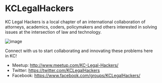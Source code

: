 # KCLegalHackers

KC Legal Hackers is a local chapter of an international collaboration of attorneys, academics, coders, policymakers and others interested in solving issues at the intersection of law and technology.

![image](https://user-images.githubusercontent.com/10615650/44440017-dfe27e80-a58b-11e8-9559-06f6cebcffe0.png)


Connect with us to start collaborating and innovating these problems here in KC!
* Meetup: http://www.meetup.com/KC-Legal-Hackers/
* Twitter: https://twitter.com/KCLegalHackers
* Facebook: https://www.facebook.com/groups/KCLegalHackers/
